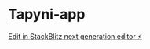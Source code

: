 # Tapyni-app

[Edit in StackBlitz next generation editor ⚡️](https://stackblitz.com/~/github.com/Standoverx/Tapyni-app)